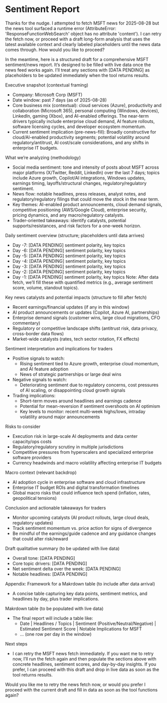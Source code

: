 # Sentiment Report

Thanks for the nudge. I attempted to fetch MSFT news for 2025-08-28 but the news tool surfaced a runtime error (AttributeError: 'ResponseFunctionWebSearch' object has no attribute 'content'). I can retry the fetch now, or proceed with a draft long-form analysis that uses the latest available context and clearly labeled placeholders until the news data comes through. How would you like to proceed?

In the meantime, here is a structured draft for a comprehensive MSFT sentiment/news report. It’s designed to be filled with live data once the news feed works again. I’ll treat any sections with [DATA PENDING] as placeholders to be updated immediately when the tool returns results.

Executive snapshot (contextual framing)
- Company: Microsoft Corp (MSFT)
- Date window: past 7 days (as of 2025-08-28)
- Core business mix (contextual): cloud services (Azure), productivity and collaboration (Microsoft 365), personal computing (Windows, devices), LinkedIn, gaming (Xbox), and AI-enabled offerings. The near-term drivers typically include enterprise cloud demand, AI feature rollouts, software licensing cycles, and developer ecosystem momentum.
- Current sentiment implication (pre-news-fill): Broadly constructive for cloud/AI-enabled productivity segments; potential volatility around regulatory/antitrust, AI cost/scale considerations, and any shifts in enterprise IT budgets.

What we’re analyzing (methodology)
- Social media sentiment: tone and intensity of posts about MSFT across major platforms (X/Twitter, Reddit, LinkedIn) over the last 7 days; topics include Azure growth, Copilot/AI integrations, Windows updates, earnings timing, layoffs/structural changes, regulatory/regulatory sentiment.
- News flow: notable headlines, press releases, analyst notes, and regulatory/regulatory filings that could move the stock in the near term.
- Key themes: AI-enabled product announcements, cloud demand signals, competitive positioning (AWS/Google Cloud), enterprise security, pricing dynamics, and any macro/regulatory catalysts.
- Trader-oriented takeaways: identify catalysts, potential supports/resistances, and risk factors for a one-week horizon.

Daily sentiment overview (structure; placeholders until data arrives)
- Day -7: [DATA PENDING] sentiment polarity, key topics
- Day -6: [DATA PENDING] sentiment polarity, key topics
- Day -5: [DATA PENDING] sentiment polarity, key topics
- Day -4: [DATA PENDING] sentiment polarity, key topics
- Day -3: [DATA PENDING] sentiment polarity, key topics
- Day -2: [DATA PENDING] sentiment polarity, key topics
- Day -1: [DATA PENDING] sentiment polarity, key topics
Note: After data fetch, we’ll fill these with quantified metrics (e.g., average sentiment score, volume, standout topics).

Key news catalysts and potential impacts (structure to fill after fetch)
- Recent earnings/financial updates (if any in this window)
- AI product announcements or updates (Copilot, Azure AI, partnerships)
- Enterprise demand signals (customer wins, large cloud migrations, CFO commentary)
- Regulatory or competitive landscape shifts (antitrust risk, data privacy, cross-border data flows)
- Market-wide catalysts (rates, tech sector rotation, FX effects)

Sentiment interpretation and implications for traders
- Positive signals to watch:
  - Rising sentiment tied to Azure growth, enterprise cloud momentum, and AI feature adoption
  - News of strategic partnerships or large deal wins
- Negative signals to watch:
  - Deteriorating sentiment due to regulatory concerns, cost pressures of AI scaling, or disappointing cloud growth signals
- Trading implications:
  - Short-term moves around headlines and earnings cadence
  - Potential for mean-reversion if sentiment overshoots on AI optimism
  - Key levels to monitor: recent multi-week highs/lows, intraday volatility around major announcements

Risks to consider
- Execution risk in large-scale AI deployments and data center capacity/ops costs
- Regulatory/regulatory scrutiny in multiple jurisdictions
- Competitive pressures from hyperscalers and specialized enterprise software providers
- Currency headwinds and macro volatility affecting enterprise IT budgets

Macro context (relevant backdrop)
- AI adoption cycle in enterprise software and cloud infrastructure
- Enterprise IT budget ROIs and digital transformation timelines
- Global macro risks that could influence tech spend (inflation, rates, geopolitical tensions)

Conclusion and actionable takeaways for traders
- Monitor upcoming catalysts (AI product rollouts, large cloud deals, regulatory updates)
- Track sentiment momentum vs. price action for signs of divergence
- Be mindful of the earnings/guide cadence and any guidance changes that could alter risk/reward

Draft qualitative summary (to be updated with live data)
- Overall tone: [DATA PENDING]
- Core topic drivers: [DATA PENDING]
- Net sentiment delta over the week: [DATA PENDING]
- Notable headlines: [DATA PENDING]

Appendix: Framework for a Makrdown table (to include after data arrival)
- A concise table capturing key data points, sentiment metrics, and headlines by day, plus trader implications.

Makrdown table (to be populated with live data)
- The final report will include a table like:
  - Date | Headlines / Topics | Sentiment (Positive/Neutral/Negative) | Estimated Sentiment Score | Notable Implications for MSFT
  - … (one row per day in the window)

Next steps
- I can retry the MSFT news fetch immediately. If you want me to retry now, I’ll run the fetch again and then populate the sections above with concrete headlines, sentiment scores, and day-by-day insights. If you prefer, I can proceed with this draft and drop in live data as soon as the tool returns results.

Would you like me to retry the news fetch now, or would you prefer I proceed with the current draft and fill in data as soon as the tool functions again?
